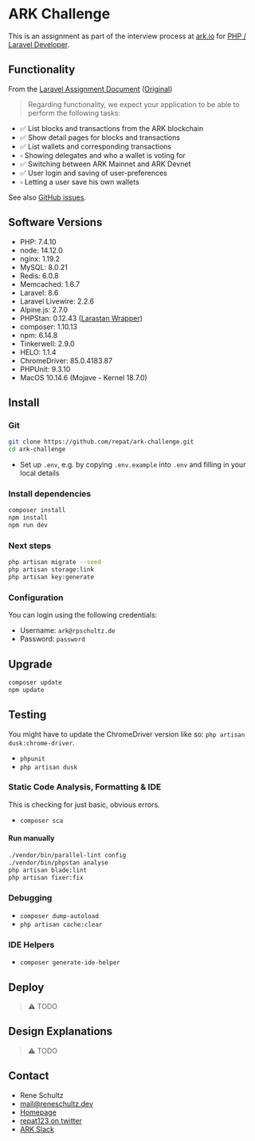 # ARK Challenge

This is an assignment as part of the interview process at [ark.io](https://ark.io) for [PHP / Laravel Developer](https://ark.io/careers).

## Functionality

From the [Laravel Assignment Document](https://github.com/repat/ark-challenge/blob/master/ASSIGNMENT.md) ([Original](https://www.notion.so/Laravel-Assignment-cfeb8f0570044018815806466f1fbc71))

> Regarding functionality, we expect your application to be able to perform the following tasks:

* ✅ List blocks and transactions from the ARK blockchain
* ✅ Show detail pages for blocks and transactions
* ✅ List wallets and corresponding transactions
* ▫️ Showing delegates and who a wallet is voting for
* ✅ Switching between ARK Mainnet and ARK Devnet
* ✅ User login and saving of user-preferences
* ▫️ Letting a user save his own wallets

See also [GitHub issues](https://github.com/repat/ark-challenge/issues/).

## Software Versions

* PHP: 7.4.10
* node: 14.12.0
* nginx: 1.19.2
* MySQL: 8.0.21
* Redis: 6.0.8
* Memcached: 1.6.7
* Laravel: 8.6
* Laravel Livewire: 2.2.6
* Alpine.js: 2.7.0
* PHPStan: 0.12.43 ([Larastan Wrapper](https://github.com/nunomaduro/larastan))
* composer: 1.10.13
* npm: 6.14.8
* Tinkerwell: 2.9.0
* HELO: 1.1.4
* ChromeDriver: 85.0.4183.87
* PHPUnit: 9.3.10
* MacOS 10.14.6 (Mojave - Kernel 18.7.0)

## Install

### Git

```sh
git clone https://github.com/repat/ark-challenge.git
cd ark-challenge
```

* Set up `.env`, e.g. by copying `.env.example` into `.env` and filling in your local details

### Install dependencies

```sh
composer install
npm install
npm run dev
```

### Next steps

```sh
php artisan migrate --seed
php artisan storage:link
php artisan key:generate
```

### Configuration

You can login using the following credentials:

* Username: `ark@rpschultz.de`
* Password: `password`

## Upgrade

```sh
composer update
npm update
```

## Testing

You might have to update the ChromeDriver version like so: `php artisan dusk:chrome-driver`.

* `phpunit`
* `php artisan dusk`

### Static Code Analysis, Formatting & IDE

This is checking for just basic, obvious errors.

* `composer sca`

#### Run manually

```sh
./vendor/bin/parallel-lint config
./vendor/bin/phpstan analyse
php artisan blade:lint
php artisan fixer:fix
```

### Debugging

* `composer dump-autoload`
* `php artisan cache:clear`

### IDE Helpers

* `composer generate-ide-helper`

## Deploy

> ⚠️ TODO

## Design Explanations

> ⚠️ TODO

## Contact

* Rene Schultz
* mail@reneschultz.dev
* [Homepage](https://reneschultz.dev)
* [repat123 on twitter](https://twitter.com/repat123)
* [ARK Slack](https://cryptoarkproject.slack.com/archives/D01A95NM0KZ)